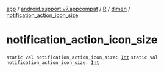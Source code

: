 [app](../../../index.md) / [android.support.v7.appcompat](../../index.md) / [R](../index.md) / [dimen](index.md) / [notification_action_icon_size](.)

# notification_action_icon_size

`static val notification_action_icon_size: `[`Int`](https://kotlinlang.org/api/latest/jvm/stdlib/kotlin/-int/index.html)
`static val notification_action_icon_size: `[`Int`](https://kotlinlang.org/api/latest/jvm/stdlib/kotlin/-int/index.html)
